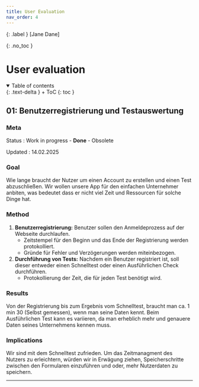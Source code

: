 ```yaml
---
title: User Evaluation
nav_order: 4
---
```


{: .label }
[Jane Dane]

{: .no_toc }
# User evaluation

<details open markdown="block">
{: .text-delta }
<summary>Table of contents</summary>
+ ToC
{: toc }
</details>

## 01: Benutzerregistrierung und Testauswertung

### Meta

Status
: Work in progress - **Done** - Obsolete

Updated
: 14.02.2025

### Goal

Wie lange braucht der Nutzer um einen Account zu erstellen und einen Test abzuschließen. Wir wollen unsere App für den einfachen Unternehmer anbiten, was bedeutet dass er nicht viel Zeit und Ressourcen für solche Dinge hat.

### Method

1. **Benutzerregistrierung:** Benutzer sollen den Anmeldeprozess auf der Webseite durchlaufen.
   - Zeitstempel für den Beginn und das Ende der Registrierung werden protokolliert.
   - Gründe für Fehler und Verzögerungen werden miteinbezogen.
2. **Durchführung von Tests:** Nachdem ein Benutzer registriert ist, soll dieser entweder einen Schnelltest oder einen Ausführlichen Check durchführen.
   - Protokollierung der Zeit, die für jeden Test benötigt wird.


### Results
Von der Registrierung bis zum Ergebnis vom Schnelltest, braucht man ca. 1 min 30 (Selbst gemessen), wenn man seine Daten kennt. Beim Ausführlichen Test kann es variieren, da man erheblich mehr und genauere Daten seines Unternehmens kennen muss.

### Implications

Wir sind mit dem Schnelltest zufrieden. Um das Zeitmanagment des Nutzers zu erleichtern, würden wir in Erwägung ziehen, Speicherschritte  zwischen den Formularen einzuführen und oder, mehr Nutzerdaten zu speichern.

---
